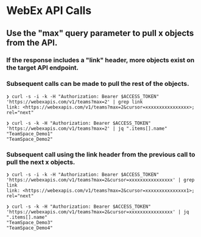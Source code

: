 # WebEx API Calls

## Use the "max" query parameter to pull x objects from the API. 
### If the response includes a "link" header, more objects exist on the target API endpoint.
### Subsequent calls can be made to pull the rest of the objects.
```
❯ curl -s -i -k -H "Authorization: Bearer $ACCESS_TOKEN" 'https://webexapis.com/v1/teams?max=2' | grep link
link: <https://webexapis.com/v1/teams?max=2&cursor=xxxxxxxxxxxxxxxx>; rel="next"

❯ curl -s -k -H "Authorization: Bearer $ACCESS_TOKEN" 'https://webexapis.com/v1/teams?max=2' | jq ".items[].name"
"TeamSpace_Demo1"
"TeamSpace_Demo2"
```

### Subsequent call using the link header from the previous call to pull the next x objects.
```
❯ curl -s -i -k -H "Authorization: Bearer $ACCESS_TOKEN" 'https://webexapis.com/v1/teams?max=2&cursor=xxxxxxxxxxxxxxxx' | grep link
link: <https://webexapis.com/v1/teams?max=2&cursor=xxxxxxxxxxxxxxx1>; rel="next"

❯ curl -s -k -H "Authorization: Bearer $ACCESS_TOKEN" 'https://webexapis.com/v1/teams?max=2&cursor=xxxxxxxxxxxxxxxx' | jq ".items[].name"
"TeamSpace_Demo3"
"TeamSpace_Demo4"
```






